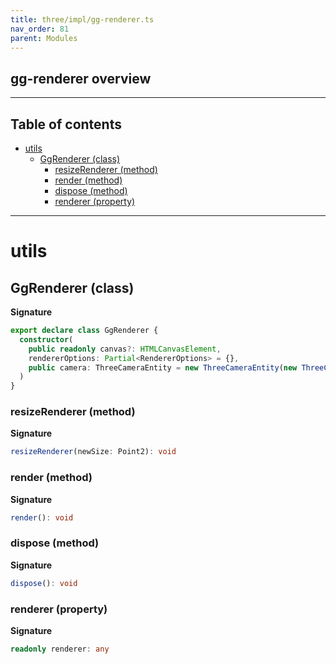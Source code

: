 ```yaml
---
title: three/impl/gg-renderer.ts
nav_order: 81
parent: Modules
---
```


## gg-renderer overview

---

<h2 class="text-delta">Table of contents</h2>

- [utils](#utils)
  - [GgRenderer (class)](#ggrenderer-class)
    - [resizeRenderer (method)](#resizerenderer-method)
    - [render (method)](#render-method)
    - [dispose (method)](#dispose-method)
    - [renderer (property)](#renderer-property)

---

# utils

## GgRenderer (class)

**Signature**

```ts
export declare class GgRenderer {
  constructor(
    public readonly canvas?: HTMLCanvasElement,
    rendererOptions: Partial<RendererOptions> = {},
    public camera: ThreeCameraEntity = new ThreeCameraEntity(new ThreeCamera(new PerspectiveCamera(75, 1, 1, 10000)))
  )
}
```

### resizeRenderer (method)

**Signature**

```ts
resizeRenderer(newSize: Point2): void
```

### render (method)

**Signature**

```ts
render(): void
```

### dispose (method)

**Signature**

```ts
dispose(): void
```

### renderer (property)

**Signature**

```ts
readonly renderer: any
```
